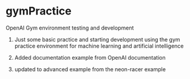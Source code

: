 # gymPractice
OpenAI Gym environment testing and development
1. Just some basic practice and starting development using the gym practice environment 
for machine learning and artificial intelligence

2. Added documentation example from OpenAI documentation

3. updated to advanced example from the neon-racer example
